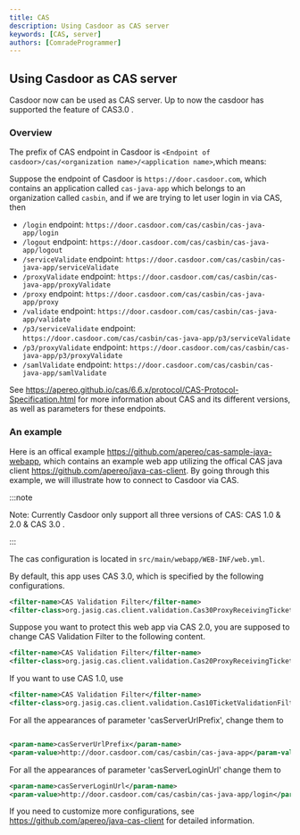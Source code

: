 ```yaml
---
title: CAS
description: Using Casdoor as CAS server
keywords: [CAS, server]
authors: [ComradeProgrammer]
---
```


## Using Casdoor as CAS server

Casdoor now can be used as CAS server. Up to now the casdoor has supported the feature of CAS3.0 .

### Overview

The prefix of CAS endpoint in Casdoor is `<Endpoint of casdoor>/cas/<organization name>/<application name>`,which means:

Suppose the endpoint of Casdoor is `https://door.casdoor.com`, which contains an application called `cas-java-app` which belongs to an organization called `casbin`, and if we are trying to let user login in via CAS, then

- `/login` endpoint: `https://door.casdoor.com/cas/casbin/cas-java-app/login`
- `/logout` endpoint: `https://door.casdoor.com/cas/casbin/cas-java-app/logout`
- `/serviceValidate` endpoint: `https://door.casdoor.com/cas/casbin/cas-java-app/serviceValidate`
- `/proxyValidate` endpoint: `https://door.casdoor.com/cas/casbin/cas-java-app/proxyValidate`
- `/proxy` endpoint: `https://door.casdoor.com/cas/casbin/cas-java-app/proxy`
- `/validate` endpoint: `https://door.casdoor.com/cas/casbin/cas-java-app/validate`
- `/p3/serviceValidate` endpoint: `https://door.casdoor.com/cas/casbin/cas-java-app/p3/serviceValidate`
- `/p3/proxyValidate` endpoint: `https://door.casdoor.com/cas/casbin/cas-java-app/p3/proxyValidate`
- `/samlValidate` endpoint: `https://door.casdoor.com/cas/casbin/cas-java-app/samlValidate`

See <https://apereo.github.io/cas/6.6.x/protocol/CAS-Protocol-Specification.html> for more information about CAS and its different versions, as well as parameters for these endpoints.

### An example

Here is an offical example <https://github.com/apereo/cas-sample-java-webapp>, which contains an example web app utilizing the offical CAS java client <https://github.com/apereo/java-cas-client>. By going through this example, we will illustrate how to connect to Casdoor via CAS.

:::note

Note: Currently Casdoor only support all three versions of CAS: CAS 1.0 & 2.0 & CAS 3.0 .

:::

The cas configuration is located in `src/main/webapp/WEB-INF/web.yml`.

By default, this app uses CAS 3.0, which is specified by the following configurations.

```xml
<filter-name>CAS Validation Filter</filter-name>
<filter-class>org.jasig.cas.client.validation.Cas30ProxyReceivingTicketValidationFilter</filter-class>
```

Suppose you want to protect this web app via CAS 2.0, you are supposed to change CAS Validation Filter to the following content.

```xml
<filter-name>CAS Validation Filter</filter-name>
<filter-class>org.jasig.cas.client.validation.Cas20ProxyReceivingTicketValidationFilter</filter-class>
```

If you want to use CAS 1.0, use

```xml
<filter-name>CAS Validation Filter</filter-name>
<filter-class>org.jasig.cas.client.validation.Cas10TicketValidationFilter</filter-class>
```

For all the appearances of parameter 'casServerUrlPrefix', change them to

```xml

<param-name>casServerUrlPrefix</param-name>
<param-value>http://door.casdoor.com/cas/casbin/cas-java-app</param-value>

```

For all the appearances of parameter 'casServerLoginUrl' change them to

```xml
<param-name>casServerLoginUrl</param-name>
<param-value>http://door.casdoor.com/cas/casbin/cas-java-app/login</param-value>
```

If you need to customize more configurations, see <https://github.com/apereo/java-cas-client> for detailed information.
